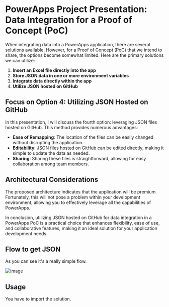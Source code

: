 # PowerApps Project Presentation: Data Integration for a Proof of Concept (PoC)

When integrating data into a PowerApps application, there are several solutions available. However, for a Proof of Concept (PoC) that we intend to share, the options become somewhat limited. Here are the primary solutions we can utilize:

1. **Insert an Excel file directly into the app**
2. **Store JSON data in one or more environment variables**
3. **Integrate data directly within the app**
4. **Utilize JSON hosted on GitHub**

## Focus on Option 4: Utilizing JSON Hosted on GitHub

In this presentation, I will discuss the fourth option: leveraging JSON files hosted on GitHub. This method provides numerous advantages:

- **Ease of Remapping**: The location of the files can be easily changed without disrupting the application. 
- **Editability**: JSON files hosted on GitHub can be edited directly, making it simple to update the data as needed.
- **Sharing**: Sharing these files is straightforward, allowing for easy collaboration among team members.

## Architectural Considerations

The proposed architecture indicates that the application will be premium. Fortunately, this will not pose a problem within your development environment, allowing you to effectively leverage all the capabilities of PowerApps.

In conclusion, utilizing JSON hosted on GitHub for data integration in a PowerApps PoC is a practical choice that enhances flexibility, ease of use, and collaborative features, making it an ideal solution for your application development needs.

## Flow to get JSON

As you can see it's a really simple flow.

![image](https://github.com/user-attachments/assets/72a2ff44-8487-44ca-865b-4c49f87359a9)

## Usage

You have to import the solution.
